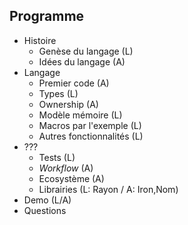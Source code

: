## Programme

* Histoire
    * Genèse du langage (L)
    * Idées du langage (A)
* Langage
    * Premier code (A)
    * Types (L)
    * Ownership (A)
    * Modèle mémoire (L)
    * Macros par l'exemple (L)
    * Autres fonctionnalités (L)
* ???
    * Tests (L)
    * _Workflow_ (A)
    * Ecosystème (A)
    * Librairies (L: Rayon / A: Iron,Nom)
* Demo (L/A)
* Questions
